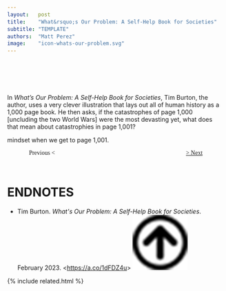 ```yaml
---
layout:   post
title:    "What&rsquo;s Our Problem: A Self-Help Book for Societies"
subtitle: "TEMPLATE"
authors:  "Matt Perez"
image:    "icon-whats-our-problem.svg"
---
```


<div style="display:none;">
 <p>If human history were to be laid out as a 1,000-page book, we'd be on page 1,000 right now. What&rsquo;s on page 1,001?</p>
</div>

<h1>&nbsp;</h1>
 <p>In <em>What&rsquo;s Our Problem: A Self-Help Book for Societies</em>, Tim Burton, the author, uses a very clever illustration that lays out all of human history as a 1,000 page book. He then asks, <span class="_quotespan">if the catastrophes of page 1,000 [uncluding the two World Wars] were the most devasting yet, what does that mean about catastrophies in page 1,001?</span></p>
 <p> mindset when we get to page 1,001.</p>

<div style="margin-bottom:1in; width:80%; padding:0 10%; font-family: American Typewriter, serif; ">
 <span style="float:left;  ">                                                                Previous &lt;</span>
 <span style="float:right; "><a href="https://radicalcompanies.com/2023/02/23/urban-radical">&gt; Next</a></span>
</div>

<h1 class="_section">ENDNOTES</h1>
 <ul>
  <li id="en01">
   <p class="_list-item">
    Tim Burton.
    <em>What's Our Problem: A Self-Help Book for Societies</em>.
    February 2023.
    &lt;<a href="https://a.co/1dFDZ4u" target="_blank">https://a.co/1dFDZ4u</a>&gt;
    <a class="_uparrow" href="#bm01"><img src="/assets/img/arrow-up-icon.png"></a>
   </p>
  </li>
 </ul>

{% include related.html %}
